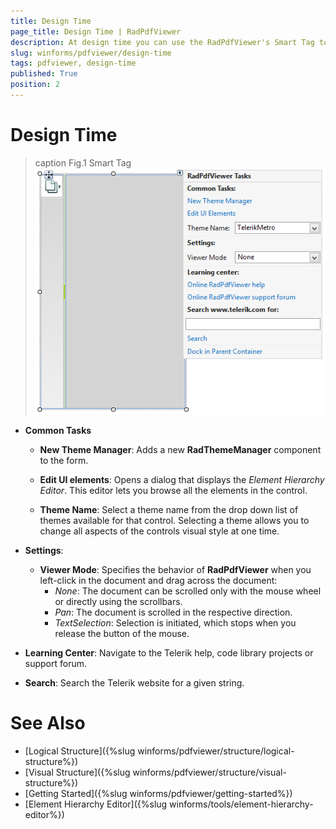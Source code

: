 ```yaml
---
title: Design Time
page_title: Design Time | RadPdfViewer
description: At design time you can use the RadPdfViewer's Smart Tag to change the applied theme or navigate to the online documentation.
slug: winforms/pdfviewer/design-time
tags: pdfviewer, design-time
published: True
position: 2 
---
```


# Design Time

>caption Fig.1 Smart Tag
![pdfviewer-design-time 001](images/pdfviewer-design-time001.png)

* __Common Tasks__

	* __New Theme Manager__: Adds a new __RadThemeManager__ component to the form.

	* __Edit UI elements__: Opens a dialog that displays the *Element Hierarchy Editor*. This editor lets you browse all the elements in the control.

	* __Theme Name__: Select a theme name from the drop down list of themes available for that control. Selecting a theme allows you to change all aspects of the controls visual style at one time.

* __Settings__:

	* __Viewer Mode__: Specifies the behavior of __RadPdfViewer__ when you left-click in the document and drag across the document:
	  *  *None*: The document can be scrolled only with the mouse wheel or directly using the scrollbars.
	  *  *Pan*: The document is scrolled in the respective direction.
	  *  *TextSelection*: Selection is initiated, which stops when you release the button of the mouse.

* __Learning Center__: Navigate to the Telerik help, code library projects or support forum.

* __Search__: Search the Telerik website for a given string.

# See Also

* [Logical Structure]({%slug winforms/pdfviewer/structure/logical-structure%})
* [Visual Structure]({%slug winforms/pdfviewer/structure/visual-structure%})
* [Getting Started]({%slug winforms/pdfviewer/getting-started%})
* [Element Hierarchy Editor]({%slug winforms/tools/element-hierarchy-editor%})

